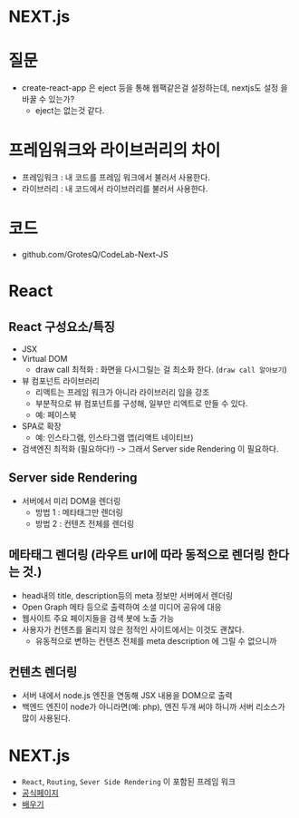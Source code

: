 # NEXT.js

# 질문
- create-react-app 은 eject 등을 통해 웹팩같은걸 설정하는데, nextjs도 설정 을 바꿀 수 있는가?
    - eject는 없는것 같다.  

# 프레임워크와 라이브러리의 차이
- 프레임워크 : 내 코드를 프레임 워크에서 불러서 사용한다. 
- 라이브러리 : 내 코드에서 라이브러리를 불러서 사용한다. 

# 코드
- github.com/GrotesQ/CodeLab-Next-JS

# React
## React 구성요소/특징
- JSX
- Virtual DOM 
    - draw call 최적화 : 화면을 다시그릴는 걸 최소화 한다. (`draw call 알아보기`)
- 뷰 컴포넌트 라이브러리 
    - 리액트는 프레임 워크가 아니라 라이브러리 임을 강조
    - 부분적으로 뷰 컴포넌트를 구성해, 일부만 리엑트로 만들 수 있다. 
    - 예: 페이스북
- SPA로 확장
    - 예: 인스타그램, 인스타그램 앱(리액트 네이티브)
- 검색엔진 최적화 (필요하다!) -> 그래서 Server side Rendering 이 필요하다.
    
## Server side Rendering
- 서버에서 미리 DOM을 렌더링
    - 방법 1 : 메타태그만 렌더링
    - 방법 2 : 컨텐츠 전체를 렌더링

## 메타태그 렌더링 (라우트 url에 따라 동적으로 렌더링 한다는 것.)
- head내의 title, description등의 meta 정보만 서버에서 렌더링
- Open Graph 메타 등으로 출력하여 소셜 미디어 공유에 대응
- 웹사이트 주요 페이지들을 검색 봇에 노출 가능
- 사용자가 컨텐츠를 올리지 않은 정적인 사이트에서는 이것도 괜찮다.
    - 유동적으로 변하는 컨텐츠 전체를 meta description 에 그릴 수 없으니까

## 컨텐츠 렌더링
- 서버 내에서  node.js 엔진을 연동해 JSX 내용을 DOM으로 출력
- 백엔드 엔진이 node가 아니라면(예: php), 엔진 두개 써야 하니까 서버 리소스가 많이 사용된다.

# NEXT.js
- `React`, `Routing`, `Sever Side Rendering` 이 포함된 프레임 워크
- [공식페이지](https://github.com/zeit/next.js/)
- [배우기](https://nextjs.org/learn)



